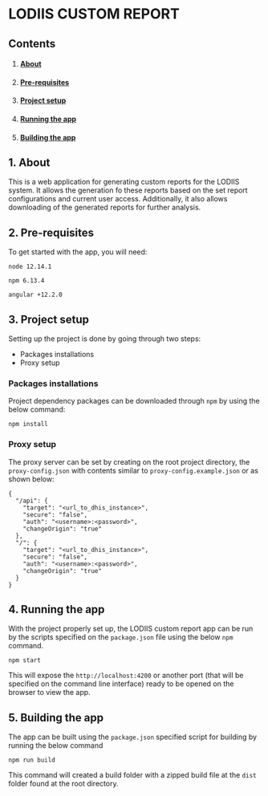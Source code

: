 # LODIIS CUSTOM REPORT

## Contents

1.  #### [About](#about)
2.  #### [Pre-requisites](#preRequisites)
3.  #### [Project setup](#setup)
4.  #### [Running the app](#run)
5.  #### [Building the app](#build)

## <a name='about'></a>1. About

This is a web application for generating custom reports for the LODIIS system. It allows the generation fo these reports based on the set report configurations and current user access. Additionally, it also allows downloading of the generated reports for further analysis.

## <a name='preRequisites'></a>2. Pre-requisites

To get started with the app, you will need:

```
node 12.14.1

npm 6.13.4

angular +12.2.0
```

## <a name='setup'></a>3. Project setup

Setting up the project is done by going through two steps:

- Packages installations
- Proxy setup

### Packages installations

Project dependency packages can be downloaded through `npm` by using the below command:

```
npm install
```

### Proxy setup

The proxy server can be set by creating on the root project directory, the `proxy-config.json` with contents similar to `proxy-config.example.json` or as shown below:

```
{
  "/api": {
    "target": "<url_to_dhis_instance>",
    "secure": "false",
    "auth": "<username>:<password>",
    "changeOrigin": "true"
  },
  "/": {
    "target": "<url_to_dhis_instance>",
    "secure": "false",
    "auth": "<username>:<password>",
    "changeOrigin": "true"
  }
}
```

## <a name='run'></a>4. Running the app

With the project properly set up, the LODIIS custom report app can be run by the scripts specified on the `package.json` file using the below `npm` command.

```
npm start
```

This will expose the `http://localhost:4200` or another port (that will be specified on the command line interface) ready to be opened on the browser to view the app.

## <a name='build'></a>5. Building the app

The app can be built using the `package.json` specified script for building by running the below command

```
npm run build
```

This command will created a build folder with a zipped build file at the `dist` folder found at the root directory.
